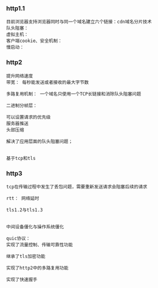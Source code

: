 ### http1.1
    目前浏览器支持浏览器同时与同一个域名建立六个链接：cdn域名分片技术
    队头阻塞：
    虚拟主机：
    客户端cookie、安全机制：
    慢启动：

### http2
    提升网络速度
    带宽： 每秒能发送或者接收的最大字节数

    多路复用机制： 一个域名只使用一个TCP长链接和消除队头阻塞问题

    二进制分帧层：

    可以设置请求的优先级
    服务器推送
    头部压缩

    解决了应用层面的队头阻塞问题；


    基于tcp和tls

### http3

    tcp在传输过程中发生了丢包问题，需要重新发送请求会阻塞后续的请求

    rtt： 网络延时

    tls1.2与tls1.3


    中间设备僵化与操作系统僵化

    quic协议：
    实现了流量控制、传输可靠性功能

    继承了tls加密功能

    实现了http2中的多路复用功能

    实现了快速握手